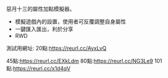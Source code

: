 惡月十三的屬性加點模擬器。


- 模擬遊戲內的設置，使用者可反覆調整自身屬性
- 一鍵匯入匯出，利於分享
- RWD

測試用網址:
20點:https://reurl.cc/AyxLvQ

45點:https://reurl.cc/EXkLdm
80點:https://reurl.cc/NG3Le9
101點:https://reurl.cc/x1d4qV
